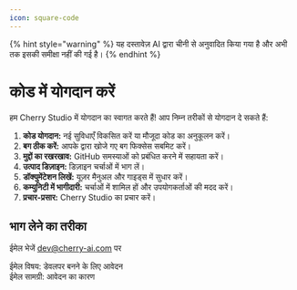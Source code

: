 ```yaml
---
icon: square-code
---
```


{% hint style="warning" %}
यह दस्तावेज़ AI द्वारा चीनी से अनुवादित किया गया है और अभी तक इसकी समीक्षा नहीं की गई है।
{% endhint %}

# कोड में योगदान करें

हम Cherry Studio में योगदान का स्वागत करते हैं! आप निम्न तरीकों से योगदान दे सकते हैं:

1. **कोड योगदान:** नई सुविधाएँ विकसित करें या मौजूदा कोड का अनुकूलन करें।  
2. **बग ठीक करें:** आपके द्वारा खोजे गए बग फिक्सेस सबमिट करें।  
3. **मुद्दों का रखरखाव:** GitHub समस्याओं को प्रबंधित करने में सहायता करें।  
4. **उत्पाद डिज़ाइन:** डिज़ाइन चर्चाओं में भाग लें।  
5. **डॉक्युमेंटेशन लिखें:** यूज़र मैनुअल और गाइड्स में सुधार करें।  
6. **कम्युनिटी में भागीदारी:** चर्चाओं में शामिल हों और उपयोगकर्ताओं की मदद करें।  
7. **प्रचार-प्रसार:** Cherry Studio का प्रचार करें।  

## भाग लेने का तरीका

ईमेल भेजें [dev@cherry-ai.com](mailto:dev@cherry-ai.com?subject=申请成为开发者&body=申请理由) पर  

ईमेल विषय: डेवलपर बनने के लिए आवेदन  
ईमेल सामग्री: आवेदन का कारण